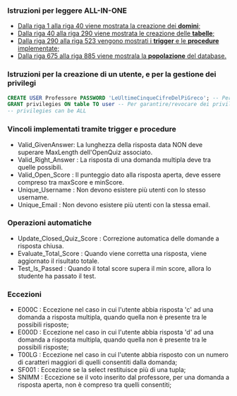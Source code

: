 ### Istruzioni per leggere ALL-IN-ONE
- [Dalla riga 1 alla riga 40 viene mostrata la creazione dei **domini**;](https://github.com/Hex-adecimal/ProgettoOO-BD-20-21/blob/707d655233e6059dbd0195f489efd60f9d80267c/Basi%20di%20Dati/SQL/ALL_IN_ONE.sql#L2)
- [Dalla riga 40 alla riga 290 viene mostrata le creazione delle **tabelle**;](https://github.com/Hex-adecimal/ProgettoOO-BD-20-21/blob/707d655233e6059dbd0195f489efd60f9d80267c/Basi%20di%20Dati/SQL/ALL_IN_ONE.sql#L41)
- [Dalla riga 290 alla riga 523 vengono mostrati i **trigger** e le **procedure** implementate;](https://github.com/Hex-adecimal/ProgettoOO-BD-20-21/blob/707d655233e6059dbd0195f489efd60f9d80267c/Basi%20di%20Dati/SQL/ALL_IN_ONE.sql#L290)
- [Dalla riga 675 alla riga 885 viene mostrala la **popolazione** del database.](https://github.com/Hex-adecimal/ProgettoOO-BD-20-21/blob/707d655233e6059dbd0195f489efd60f9d80267c/Basi%20di%20Dati/SQL/ALL_IN_ONE.sql#L744)

### Istruzioni per la creazione di un utente, e per la gestione dei privilegi
```SQL
CREATE USER Professore PASSWORD 'LeUltimeCinqueCifreDelPiGreco'; -- Per creare un nuovo utente
GRANT privilegies ON table TO user -- Per garantire/revocare dei privilegi
-- privilegies can be ALL
```
### Vincoli implementati tramite trigger e procedure
- Valid_GivenAnswer: La lunghezza della risposta data NON deve superare MaxLength dell'OpenQuiz associato.
- Valid_Right_Answer : La risposta di una domanda multipla deve tra quelle possibili.
- Valid_Open_Score : Il punteggio dato alla risposta aperta, deve essere compreso tra maxScore e minScore.
- Unique_Username : Non devono esistere più utenti con lo stesso username.
- Unique_Email : Non devono esistere più utenti con la stessa email.

### Operazioni automatiche
- Update_Closed_Quiz_Score : Correzione automatica delle domande a risposta chiusa.
- Evaluate_Total_Score : Quando viene corretta una risposta, viene aggiornato il risultato totale.
- Test_Is_Passed : Quando il total score supera il min score, allora lo studente ha passato il test.

### Eccezioni 
- E000C : Eccezione nel caso in cui l'utente abbia risposta 'c' ad una domanda a risposta multipla, quando quella non è presente tra le possibili risposte;
- E000D : Eccezione nel caso in cui l'utente abbia risposta 'd' ad una domanda a risposta multipla, quando quella non è presente tra le possibili risposte;
- T00LG : Eccezione nel caso in cui l'utente abbia risposto con un numero di caratteri maggiori di quelli consentiti dalla domanda;
- SF001 : Eccezione se la select restituisce più di una tupla;
- SNIMM : Eccezione se il voto inserito dal professore, per una domanda a risposta aperta, non è compreso tra quelli consentiti;
